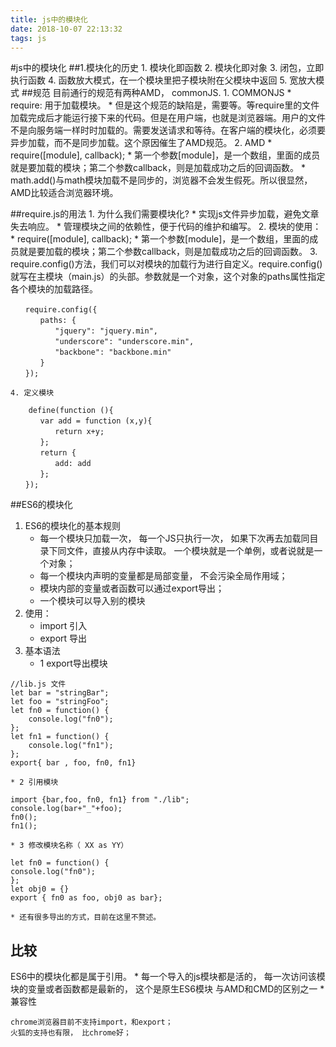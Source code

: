 ```yaml
---
title: js中的模块化
date: 2018-10-07 22:13:32
tags: js
---
```

#js中的模块化
##1.模块化的历史
	1. 模块化即函数
	2. 模块化即对象
	3. 闭包，立即执行函数
	4. 函数放大模式，在一个模块里把子模块附在父模块中返回
	5. 宽放大模式
##规范
	目前通行的规范有两种AMD， commonJS.
	1. COMMONJS
		* require: 用于加载模块。
		* 但是这个规范的缺陷是，需要等。等require里的文件加载完成后才能运行接下来的代码。但是在用户端，也就是浏览器端。用户的文件不是向服务端一样时时加载的。需要发送请求和等待。在客户端的模块化，必须要异步加载，而不是同步加载。这个原因催生了AMD规范。
	2. AMD
		* require([module], callback);
		* 第一个参数[module]，是一个数组，里面的成员就是要加载的模块；第二个参数callback，则是加载成功之后的回调函数。
		* math.add()与math模块加载不是同步的，浏览器不会发生假死。所以很显然，AMD比较适合浏览器环境。

##require.js的用法
	1. 为什么我们需要模块化?
		* 实现js文件异步加载，避免文章失去响应。
		* 管理模块之间的依赖性，便于代码的维护和编写。
	2. 模块的使用：
		* require([module], callback);
		* 第一个参数[module]，是一个数组，里面的成员就是要加载的模块；第二个参数callback，则是加载成功之后的回调函数。
	3. require.config()方法，我们可以对模块的加载行为进行自定义。require.config()就写在主模块（main.js）的头部。参数就是一个对象，这个对象的paths属性指定各个模块的加载路径。
```
　　require.config({
　　　　paths: {
　　　　　　"jquery": "jquery.min",
　　　　　　"underscore": "underscore.min",
　　　　　　"backbone": "backbone.min"
　　　　}
　　});
```
	4. 定义模块
```
	define(function (){
　　　　var add = function (x,y){
　　　　　　return x+y;
　　　　};
　　　　return {
　　　　　　add: add
　　　　};
　　});
```
##ES6的模块化
1. ES6的模块化的基本规则
	* 每一个模块只加载一次， 每一个JS只执行一次， 如果下次再去加载同目录下同文件，直接从内存中读取。 一个模块就是一个单例，或者说就是一个对象；
	* 每一个模块内声明的变量都是局部变量， 不会污染全局作用域；
	* 模块内部的变量或者函数可以通过export导出；
	* 一个模块可以导入别的模块
2. 使用：
	* import 引入
	* export 导出
3. 基本语法
	* 1 export导出模块
```
//lib.js 文件
let bar = "stringBar";
let foo = "stringFoo";
let fn0 = function() {
    console.log("fn0");
};
let fn1 = function() {
    console.log("fn1");
};
export{ bar , foo, fn0, fn1}
```
	* 2 引用模块
```
import {bar,foo, fn0, fn1} from "./lib";
console.log(bar+"_"+foo);
fn0();
fn1();
```
	* 3 修改模块名称（ XX as YY）
```
let fn0 = function() {
console.log("fn0");
};
let obj0 = {}
export { fn0 as foo, obj0 as bar};
```
	* 还有很多导出的方式，目前在这里不赘述。
## 比较
ES6中的模块化都是属于引用。
	* 每一个导入的js模块都是活的， 每一次访问该模块的变量或者函数都是最新的， 这个是原生ES6模块 与AMD和CMD的区别之一
	* 兼容性
```
chrome浏览器目前不支持import，和export；
火狐的支持也有限， 比chrome好；
```












